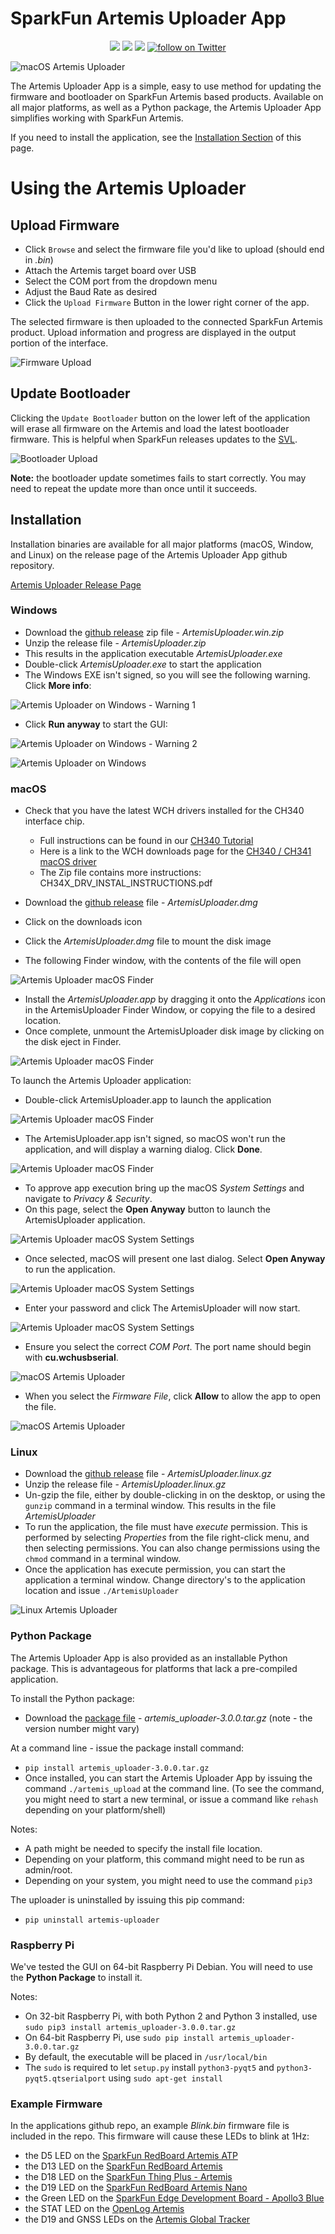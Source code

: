 SparkFun Artemis Uploader App
========================================

<p align="center">
  <a href="https://github.com/sparkfun/Artemis-Firmware-Upload-GUI/issues" alt="Issues">
    <img src="https://img.shields.io/github/issues/sparkfun/Artemis-Firmware-Upload-GUI.svg" /></a>
  <a href="https://github.com/sparkfun/Artemis-Firmware-Upload-GUI/actions" alt="Actions">
    <img src="https://github.com/sparkfun/Artemis-Firmware-Upload-GUI/actions/workflows/build-and-release.yml/badge.svg" /></a>
  <a href="https://github.com/sparkfun/Artemis-Firmware-Upload-GUI/blob/main/LICENSE.md" alt="License">
    <img src="https://img.shields.io/badge/license-CC%20BY--SA%204.0-EF9421.svg" /></a>
  <a href="https://twitter.com/intent/follow?screen_name=sparkfun">
    <img src="https://img.shields.io/twitter/follow/sparkfun.svg?style=social&logo=twitter" alt="follow on Twitter"></a>
</p>

![macOS Artemis Uploader](images/artemis-uploader-banner.png)

The Artemis Uploader App is a simple, easy to use method for updating the firmware and bootloader on SparkFun Artemis based products. Available on all major platforms, as well as a Python package, the Artemis Uploader App simplifies working with SparkFun Artemis. 

If you need to install the application, see the [Installation Section](#installation) of this page.


# Using the Artemis Uploader
  
## Upload Firmware
  
* Click ```Browse``` and select the firmware file you'd like to upload (should end in *.bin*)
* Attach the Artemis target board over USB
* Select the COM port from the dropdown menu
* Adjust the Baud Rate as desired
* Click the  ```Upload Firmware``` Button in the lower right corner of the app.

The selected firmware is then uploaded to the connected SparkFun Artemis product. Upload information and progress are displayed in the output portion of the interface. 

![Firmware Upload](images/firmware-upload.png)

## Update Bootloader

Clicking the ```Update Bootloader``` button on the lower left of the application will erase all firmware on the Artemis and load the latest bootloader firmware. This is helpful when SparkFun releases updates to the [SVL](https://github.com/sparkfun/SparkFun_Apollo3_AmbiqSuite_BSPs/blob/master/common/examples/artemis_svl/src/main.c).

![Bootloader Upload](images/bootloader-upload.png)

**Note:** the bootloader update sometimes fails to start correctly. You may need to repeat the update more than once until it succeeds.

## Installation
Installation binaries are available for all major platforms (macOS, Window, and Linux) on the release page of the Artemis Uploader App github repository. 

[Artemis Uploader Release Page](https://github.com/sparkfun/Artemis-Firmware-Upload-GUI/releases)

### Windows
* Download the [github release](https://github.com/sparkfun/Artemis-Firmware-Upload-GUI/releases) zip file - *ArtemisUploader.win.zip*
* Unzip the release file - *ArtemisUploader.zip*
* This results in the application executable *ArtemisUploader.exe*
* Double-click *ArtemisUploader.exe* to start the application
* The Windows EXE isn't signed, so you will see the following warning. Click **More info**:

![Artemis Uploader on Windows - Warning 1](images/artemis-windows-1.png)

* Click **Run anyway** to start the GUI:

![Artemis Uploader on Windows - Warning 2](images/artemis-windows-2.png)

![Artemis Uploader on Windows](images/artemis-windows.png)

### macOS

* Check that you have the latest WCH drivers installed for the CH340 interface chip.
    * Full instructions can be found in our [CH340 Tutorial](https://learn.sparkfun.com/tutorials/how-to-install-ch340-drivers/all#mac-osx)
    * Here is a link to the WCH downloads page for the [CH340 / CH341 macOS driver](https://www.wch-ic.com/downloads/CH341SER_MAC_ZIP.html)
    * The Zip file contains more instructions: CH34X_DRV_INSTAL_INSTRUCTIONS.pdf

* Download the [github release](https://github.com/sparkfun/Artemis-Firmware-Upload-GUI/releases) file - *ArtemisUploader.dmg*
* Click on the downloads icon
* Click the *ArtemisUploader.dmg* file to mount the disk image
* The following Finder window, with the contents of the file will open

![Artemis Uploader macOS Finder](images/macos-finder.png)

* Install the *ArtemisUploader.app* by dragging it onto the *Applications* icon in the ArtemisUploader Finder Window, or copying the file to a desired location.
* Once complete, unmount the ArtemisUploader disk image by clicking on the disk eject in Finder.

![Artemis Uploader macOS Finder](images/artemis-macos-install-1.png)

To launch the Artemis Uploader application:

* Double-click ArtemisUploader.app to launch the application

![Artemis Uploader macOS Finder](images/artemis-macos-install-2.png)

* The ArtemisUploader.app isn't signed, so macOS won't run the application, and will display a warning dialog. Click **Done**.

![Artemis Uploader macOS Finder](images/artemis-macos-install-3.png)

* To approve app execution bring up the macOS *System Settings* and navigate to *Privacy & Security*. 
* On this page, select the **Open Anyway** button to launch the ArtemisUploader application.

![Artemis Uploader macOS System Settings](images/artemis-macos-install-4.png)

* Once selected, macOS will present one last dialog. Select **Open Anyway** to run the application.

![Artemis Uploader macOS System Settings](images/artemis-macos-install-5.png)

* Enter your password and click The ArtemisUploader will now start.

![Artemis Uploader macOS System Settings](images/artemis-macos-install-6.png)

* Ensure you select the correct *COM Port*. The port name should begin with **cu.wchusbserial**.

![macOS Artemis Uploader](images/artemis-macos-1.png)

* When you select the *Firmware File*, click **Allow** to allow the app to open the file.

![macOS Artemis Uploader](images/artemis-macos-2.png)

### Linux

* Download the [github release](https://github.com/sparkfun/Artemis-Firmware-Upload-GUI/releases) file - *ArtemisUploader.linux.gz*
* Unzip the release file - *ArtemisUploader.linux.gz*
* Un-gzip the file, either by double-clicking in on the desktop, or using the `gunzip` command in a terminal window. This results in the file *ArtemisUploader* 
* To run the application, the file must have *execute* permission. This is performed by selecting *Properties* from the file right-click menu, and then selecting permissions. You can also change permissions using the `chmod` command in a terminal window.
* Once the application has execute permission, you can start the application a terminal window. Change directory's to the application location and issue `./ArtemisUploader`

![Linux Artemis Uploader](images/artemis-linux.png)

### Python Package
The Artemis Uploader App is also provided as an installable Python package. This is advantageous for platforms that lack a pre-compiled application. 

To install the Python package:
* Download the [package file](https://github.com/sparkfun/Artemis-Firmware-Upload-GUI/releases) - *artemis_uploader-3.0.0.tar.gz* (note - the version number might vary)

At a command line - issue the package install command:

* `pip install artemis_uploader-3.0.0.tar.gz`
* Once installed, you can start the Artemis Uploader App by issuing the command `./artemis_upload` at the command line. (To see the command, you might need to start a new terminal, or issue a command like `rehash` depending on your platform/shell)

Notes:
* A path might be needed to specify the install file location.
* Depending on your platform, this command might need to be run as admin/root.
* Depending on your system, you might need to use the command `pip3`

The uploader is uninstalled by issuing this pip command: 
* `pip uninstall artemis-uploader`

### Raspberry Pi
We've tested the GUI on 64-bit Raspberry Pi Debian. You will need to use the **Python Package** to install it.

Notes:
* On 32-bit Raspberry Pi, with both Python 2 and Python 3 installed, use `sudo pip3 install artemis_uploader-3.0.0.tar.gz`
* On 64-bit Raspberry Pi, use `sudo pip install artemis_uploader-3.0.0.tar.gz`
* By default, the executable will be placed in `/usr/local/bin`
* The `sudo` is required to let `setup.py` install `python3-pyqt5` and `python3-pyqt5.qtserialport` using `sudo apt-get install`

### Example Firmware
In the applications github repo, an example *Blink.bin* firmware file is included in the repo. This firmware will cause these LEDs to blink at 1Hz:
* the D5 LED on the [SparkFun RedBoard Artemis ATP](https://www.sparkfun.com/products/15442)
* the D13 LED on the [SparkFun RedBoard Artemis](https://www.sparkfun.com/products/15444)
* the D18 LED on the [SparkFun Thing Plus - Artemis](https://www.sparkfun.com/products/15574)
* the D19 LED on the [SparkFun RedBoard Artemis Nano](https://www.sparkfun.com/products/15443)
* the Green LED on the [SparkFun Edge Development Board - Apollo3 Blue](https://www.sparkfun.com/products/15170)
* the STAT LED on the [OpenLog Artemis](https://www.sparkfun.com/products/15846)
* the D19 and GNSS LEDs on the [Artemis Global Tracker](https://www.sparkfun.com/products/16469)





